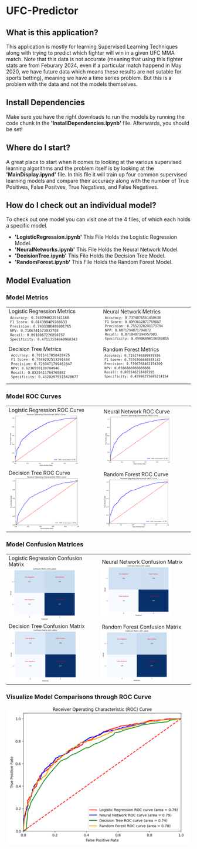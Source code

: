 # UFC-Predictor

## What is this application?

This application is mostly for learning Supervised Learning Techniques along with trying to predict which fighter will win in a given UFC MMA match. Note that this data is not accurate (meaning that using this fighter stats are from Feburary 2024, even if a particular match happend in May 2020, we have future data which means these results are not sutable for sports betting), meaning we have a time series problem. But this is a problem with the data and not the models themselves.

## Install Dependencies

Make sure you have the right downloads to run the models by running the code chunk in the **'InstallDependencies.ipynb'** file. Afterwards, you should be set!

## Where do I start?

A great place to start when it comes to looking at the various supervised learning algorithms and the problem itself is by looking at the **'MainDisplay.ipynd'** file. In this file it will train up four common supervised learning models and compare their accuracy along with the number of True Positives, False Positves, True Negatives, and False Negatives.

## How do I check out an individual model?

To check out one model you can visit one of the 4 files, of which each holds a specific model.

- **'LogisticRegression.ipynb'** This File Holds the Logistic Regression Model.
- **'NeuralNetworks.ipynb'** This File Holds the Neural Network Model.
- **'DecisionTree.ipynb'** This File Holds the Decision Tree Model.
- **'RandomForest.ipynb'** This File Holds the Random Forest Model.

## Model Evaluation

### Model Metrics

<table align="center">
  <tr>
    <td>
      <div>Logistic Regression Metrics</div>
      <img src="Images/Metrics/LogisticRegressionMetrics.png" alt="Logistic Regression Metrics" width="80%">
    </td>
    <td>
      <div>Neural Network Metrics</div>
      <img src="Images/Metrics/NeuralNetworkMetrics.png" alt="Neural Network Metrics" width="80%">
    </td>
  </tr>
  <tr>
    <td>
      <div>Decision Tree Metrics</div>
      <img src="Images/Metrics/DecisionTreeMetrics.png" alt="Decision Tree Metrics" width="80%">
    </td>
    <td>
      <div>Random Forest Metrics</div>
      <img src="Images/Metrics/RandomForestMetrics.png" alt="Random Forest Metrics" width="80%">
    </td>
  </tr>
</table>

### Model ROC Curves

<table align="center">
  <tr>
    <td>
      <div>Logistic Regression ROC Curve</div>
      <img src="Images/ROC_Curves/LogisticRegressionCurve.png" alt="Logistic Regression ROC Curve" width="80%">
    </td>
    <td>
      <div>Neural Network ROC Curve</div>
      <img src="Images/ROC_Curves/NeuralNetworkCurve.png" alt="Neural Network ROC Curve" width="80%">
    </td>
  </tr>
  <tr>
    <td>
      <div>Decision Tree ROC Curve</div>
      <img src="Images/ROC_Curves/DecisionTreeCurve.png" alt="Decision Tree ROC Curve" width="80%">
    </td>
    <td>
      <div>Random Forest ROC Curve</div>
      <img src="Images/ROC_Curves/RandomForestCurve.png" alt="Random Forest ROC Curve" width="80%">
    </td>
  </tr>
</table>

### Model Confusion Matrices

<table align="center">
  <tr>
    <td>
      <div>Logistic Regression Confusion Matrix</div>
      <img src="Images/ConfusionMatrices/LogisticRegressionMatrix.png" alt="Logistic Regression Confusion Matrix" width="80%">
    </td>
    <td>
      <div>Neural Network Confusion Matrix</div>
      <img src="Images/ConfusionMatrices/NeuralNetworkMatrix.png" alt="Neural Network Confusion Matrix" width="80%">
    </td>
  </tr>
  <tr>
    <td>
      <div>Decision Tree Confusion Matrix</div>
      <img src="Images/ConfusionMatrices/DecisionTreeMatrix.png" alt="Decision Tree Confusion Matrix" width="80%">
    </td>
    <td>
      <div>Random Forest Confusion Matrix</div>
      <img src="Images/ConfusionMatrices/RandomForestMatrix.png" alt="Random Forest Confusion Matrix" width="80%">
    </td>
  </tr>
</table>

### Visualize Model Comparisons through ROC Curve

![ROC Curve of all models](/Images/ROC_Curve.png "ROC Curve")
